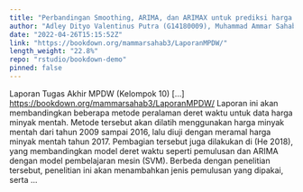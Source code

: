 ```yaml
---
title: "Perbandingan Smoothing, ARIMA, dan ARIMAX untuk prediksi harga minyak mentah"
author: "Adley Dityo Valentinus Putra (G14180009), Muhammad Ammar Sahab (G14190020), Putri Eka Perdanti (G14190027), Farhan Narendra Achyara (G14190050), Grashella Clara Nesa Br Ginting (G14190086)"
date: "2022-04-26T15:15:52Z"
link: "https://bookdown.org/mammarsahab3/LaporanMPDW/"
length_weight: "22.8%"
repo: "rstudio/bookdown-demo"
pinned: false
---
```


Laporan Tugas Akhir MPDW (Kelompok 10) [...] https://bookdown.org/mammarsahab3/LaporanMPDW/ Laporan ini akan membandingkan beberapa metode peralaman deret waktu untuk data harga minyak mentah. Metode tersebut akan dilatih menggunakan harga minyak mentah dari tahun 2009 sampai 2016, lalu diuji dengan meramal harga minyak mentah tahun 2017. Pembagian tersebut juga dilakukan di (He 2018), yang membandingkan model deret waktu seperti pemulusan dan ARIMA dengan model pembelajaran mesin (SVM). Berbeda dengan penelitian tersebut, penelitian ini akan menambahkan jenis pemulusan yang dipakai, serta ...
